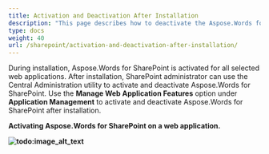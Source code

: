 ```yaml
---
title: Activation and Deactivation After Installation
description: "This page describes how to deactivate the Aspose.Words for SharePoint after installation."
type: docs
weight: 40
url: /sharepoint/activation-and-deactivation-after-installation/
---
```


During installation, Aspose.Words for SharePoint is activated for all selected web applications. After installation, SharePoint administrator can use the Central Administration utility to activate and deactivate Aspose.Words for SharePoint. Use the **Manage Web Application Features** option under **Application Management** to activate and deactivate Aspose.Words for SharePoint after installation.

**Activating Aspose.Words for SharePoint on a web application.**

**![todo:image_alt_text](activation-and-deactivation-after-installation_1.png)**
